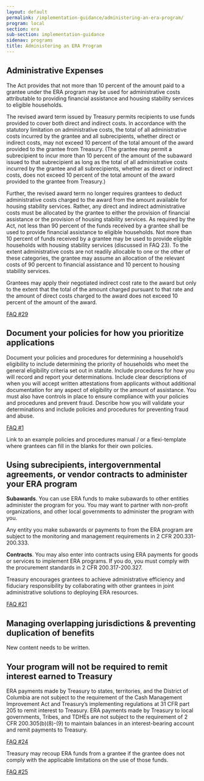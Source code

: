```yaml
---
layout: default
permalink: /implementation-guidance/administering-an-era-program/
program: local
section: era
sub-section: implementation-guidance
sidenav: programs
title: Administering an ERA Program
---
```


## Administrative Expenses

The Act provides that not more than 10 percent of the amount paid to a grantee under the ERA program may be used for administrative costs attributable to providing financial assistance and housing stability services to eligible households. 

The revised award term issued by Treasury permits recipients to use funds provided to cover both direct and indirect costs. In accordance with the statutory limitation on administrative costs, the total of all administrative costs incurred by the grantee and all subrecipients, whether direct or indirect costs, may not exceed 10 percent of the total amount of the award provided to the grantee from Treasury. (The grantee may permit a subrecipient to incur more than 10 percent of the amount of the subaward issued to that subrecipient as long as the total of all administrative costs incurred by the grantee and all subrecipients, whether as direct or indirect costs, does not exceed 10 percent of the total amount of the award provided to the grantee from Treasury.)

Further, the revised award term no longer requires grantees to deduct administrative costs charged to the award from the amount available for housing stability services. Rather, any direct and indirect administrative costs must be allocated by the grantee to either the provision of financial assistance or the provision of housing stability services. As required by the Act, not less than 90 percent of the funds received by a grantee shall be used to provide financial assistance to eligible households. Not more than 10 percent of funds received by a grantee may be used to provide eligible households with housing stability services (discussed in FAQ 23). To the extent administrative costs are not readily allocable to one or the other of these categories, the grantee may assume an allocation of the relevant costs of 90 percent to financial assistance and 10 percent to housing stability services.

Grantees may apply their negotiated indirect cost rate to the award but only to the extent that the total of the amount charged pursuant to that rate and the amount of direct costs charged to the award does not exceed 10 percent of the amount of the award. 

<a href="{{ site.baseurl }}/implementation-guidance/faqs#29" class="era-guidance__faq-reference"><span class="usa-tag">FAQ #29</span></a>

## Document your policies for how you prioritize applications

Document your policies and procedures for determining a household’s eligibility to include determining the priority of households who meet the general eligibility criteria set out in statute. Include procedures for how you will record and report your determinations. 
Include clear descriptions of when you will accept written attestations from applicants without additional documentation for any aspect of eligibility or the amount of assistance. 
You must also have controls in place to ensure compliance with your policies and procedures and prevent fraud. Describe how you will validate your determinations and include policies and procedures for preventing fraud and abuse. 

<a href="{{ site.baseurl }}/implementation-guidance/faqs#1p3" class="era-guidance__faq-reference"><span class="usa-tag">FAQ #1</span></a>

<span class="era-placeholder">
  Link to an example policies and procedures manual / or a flexi-template where grantees can fill in the blanks for their own policies.
</span>

## Using subrecipients, intergovernmental agreements, or vendor contracts to administer your ERA program

**Subawards**. You can use ERA funds to make subawards to other entities administer the program for you. You may want to partner with non-profit organizations, and other local governments to administer the program with you. 

Any entity you make subawards or payments to from the ERA program are subject to the monitoring and management requirements in 2 CFR 200.331-200.333.

**Contracts**. You may also enter into contracts using ERA payments for goods or services to implement ERA programs. If you do, you must comply with the procurement standards in 2 CFR 200.317-200.327. 

Treasury encourages grantees to achieve administrative efficiency and fiduciary responsibility by collaborating with other grantees in joint administrative solutions to deploying ERA resources.

<a href="{{ site.baseurl }}/implementation-guidance/faqs#21" class="era-guidance__faq-reference"><span class="usa-tag">FAQ #21</span></a>

## Managing overlapping jurisdictions & preventing duplication of benefits

<span class="era-guidance__placeholder">
  New content needs to be written.
</span>


## Your program will not be required to remit interest earned to Treasury

ERA payments made by Treasury to states, territories, and the District of Columbia are not subject to the requirement of the Cash Management Improvement Act and Treasury’s implementing regulations at 31 CFR part 205 to remit interest to Treasury. ERA payments made by Treasury to local governments, Tribes, and TDHEs are not subject to the requirement of 2 CFR 200.305(b)(8)-(9) to maintain balances in an interest-bearing account and remit payments to Treasury. 

<a href="{{ site.baseurl }}/implementation-guidance/faqs#24" class="era-guidance__faq-reference"><span class="usa-tag">FAQ #24</span></a>

Treasury may recoup ERA funds from a grantee if the grantee does not comply with the applicable limitations on the use of those funds.

<a href="{{ site.baseurl }}/implementation-guidance/faqs#25" class="era-guidance__faq-reference"><span class="usa-tag">FAQ #25</span></a>